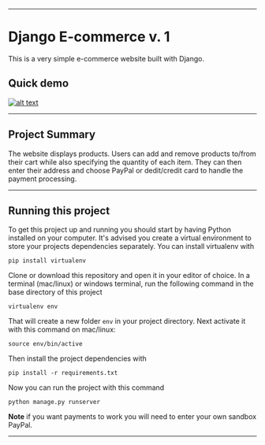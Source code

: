 
---

# Django E-commerce v. 1

This is a very simple e-commerce website built with Django.

## Quick demo

[![alt text](https://s6.gifyu.com/images/ScreenRecorderProject1450e9af15b46fbf2.gif "Logo")]()

---

## Project Summary

The website displays products. Users can add and remove products to/from their cart while also specifying the quantity of each item. They can then enter their address and choose PayPal or dedit/credit card to handle the payment processing.


---

## Running this project

To get this project up and running you should start by having Python installed on your computer. It's advised you create a virtual environment to store your projects dependencies separately. You can install virtualenv with

```
pip install virtualenv
```

Clone or download this repository and open it in your editor of choice. In a terminal (mac/linux) or windows terminal, run the following command in the base directory of this project

```
virtualenv env
```

That will create a new folder `env` in your project directory. Next activate it with this command on mac/linux:

```
source env/bin/active
```

Then install the project dependencies with

```
pip install -r requirements.txt
```

Now you can run the project with this command

```
python manage.py runserver
```

**Note** if you want payments to work you will need to enter your own sandbox PayPal.

---
